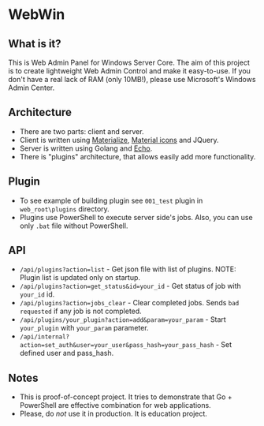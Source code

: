 # WebWin

## What is it?

This is Web Admin Panel for Windows Server Core.
The aim of this project is to create lightweight Web Admin Control and make it easy-to-use.
If you don't have a real lack of RAM (only 10MB!), please use Microsoft's Windows Admin Center.

## Architecture

* There are two parts: client and server.
* Client is written using [Materialize](https://github.com/materializecss/materialize), [Material icons](https://fonts.google.com/icons?selected=Material+Icons) and JQuery.
* Server is written using Golang and [Echo](https://echo.labstack.com).
* There is "plugins" architecture, that allows easily add more functionality.

## Plugin

* To see example of building plugin see `001_test` plugin in `web_root\plugins` directory.
* Plugins use PowerShell to execute server side's jobs. Also, you can use only `.bat` file without PowerShell.

## API

* `/api/plugins?action=list` - Get json file with list of plugins. NOTE: Plugin list is updated only on startup.
* `/api/plugins?action=get_status&id=your_id` - Get status of job with `your_id` id.
* `/api/plugins?action=jobs_clear` - Clear completed jobs. Sends `bad requested` if any job is not completed.
* `/api/plugins/your_plugin?action=add&param=your_param` - Start `your_plugin` with `your_param` parameter.
* `/api/internal?action=set_auth&user=your_user&pass_hash=your_pass_hash` - Set defined user and pass_hash.


## Notes

* This is proof-of-concept project. It tries to demonstrate that Go + PowerShell are effective combination for web applications.
* Please, do _not_ use it in production. It is education project.
